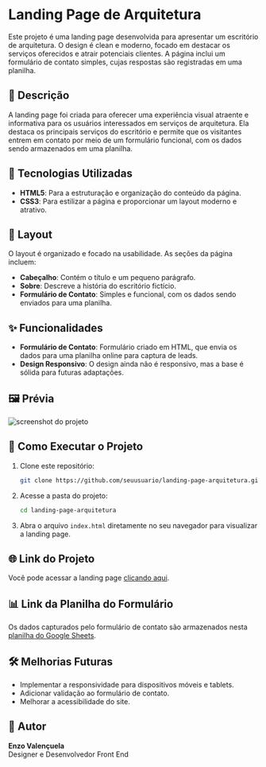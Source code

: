 # Landing Page de Arquitetura

Este projeto é uma landing page desenvolvida para apresentar um escritório de arquitetura. O design é clean e moderno, focado em destacar os serviços oferecidos e atrair potenciais clientes. A página inclui um formulário de contato simples, cujas respostas são registradas em uma planilha.

## 📄 Descrição

A landing page foi criada para oferecer uma experiência visual atraente e informativa para os usuários interessados em serviços de arquitetura. Ela destaca os principais serviços do escritório e permite que os visitantes entrem em contato por meio de um formulário funcional, com os dados sendo armazenados em uma planilha.

## 🔧 Tecnologias Utilizadas

- **HTML5**: Para a estruturação e organização do conteúdo da página.
- **CSS3**: Para estilizar a página e proporcionar um layout moderno e atrativo.

## 🎨 Layout

O layout é organizado e focado na usabilidade. As seções da página incluem:

- **Cabeçalho**: Contém o título e um pequeno parágrafo.
- **Sobre**: Descreve a história do escritório fictício.
- **Formulário de Contato**: Simples e funcional, com os dados sendo enviados para uma planilha.

## ✨ Funcionalidades

- **Formulário de Contato**: Formulário criado em HTML, que envia os dados para uma planilha online para captura de leads.
- **Design Responsivo**: O design ainda não é responsivo, mas a base é sólida para futuras adaptações.

## 🖼️ Prévia

![screenshot do projeto](https://github.com/user-attachments/assets/89086acb-7320-4bf7-a2ce-b4a25981c6c6)

## 🚀 Como Executar o Projeto

1. Clone este repositório:
   ```bash
   git clone https://github.com/seuusuario/landing-page-arquitetura.git
   ```

2. Acesse a pasta do projeto:
   ```bash
   cd landing-page-arquitetura
   ```

3. Abra o arquivo `index.html` diretamente no seu navegador para visualizar a landing page.

## 🌐 Link do Projeto

Você pode acessar a landing page [clicando aqui](https://enzovalencuela-landing-arquitetura.netlify.app/).

## 📊 Link da Planilha do Formulário

Os dados capturados pelo formulário de contato são armazenados nesta [planilha do Google Sheets](https://docs.google.com/spreadsheets/d/13vm2BYYFdqmwYxb6Ik4v-WDuVExYPUdd8d67tY7Vhgc/edit?gid=0#gid=0).

## 🛠️ Melhorias Futuras

- Implementar a responsividade para dispositivos móveis e tablets.
- Adicionar validação ao formulário de contato.
- Melhorar a acessibilidade do site.

## 💼 Autor

**Enzo Valençuela**  
Designer e Desenvolvedor Front End
